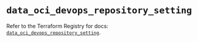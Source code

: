 # `data_oci_devops_repository_setting`

Refer to the Terraform Registry for docs: [`data_oci_devops_repository_setting`](https://registry.terraform.io/providers/hashicorp/oci/7.19.0/docs/data-sources/devops_repository_setting).
